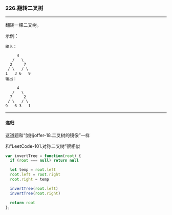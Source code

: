 ### 226.翻转二叉树

---

翻转一棵二叉树。

示例：
```
输入：

     4
   /   \
  2     7
 / \   / \
1   3 6   9
输出：

     4
   /   \
  7     2
 / \   / \
9   6 3   1
```
---

#### 递归

这道题和“剑指offer-18.二叉树的镜像”一样

和“LeetCode-101.对称二叉树”很相似

``` js
var invertTree = function(root) {
  if (root === null) return null

  let temp = root.left
  root.left = root.right
  root.right = temp

  invertTree(root.left)
  invertTree(root.right)

  return root
};
```
